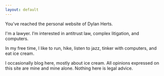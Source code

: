 ```yaml
---
layout: default
---
```


You’ve reached the personal website of Dylan Herts.

I'm a lawyer. I’m interested in antitrust law, complex litigation, and computers. 

In my free time, I like to run, hike, listen to jazz, tinker with computers, and eat ice cream.

I occasionally blog here, mostly about ice cream. All opinions expressed on this site are mine and mine alone. Nothing here is legal advice.
